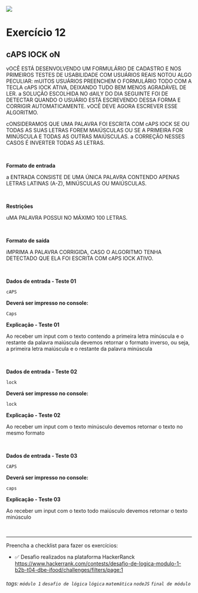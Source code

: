 ![](https://i.imgur.com/xG74tOh.png)

# Exercício 12

## cAPS lOCK oN

vOCÊ ESTÁ DESENVOLVENDO UM FORMULÁRIO DE CADASTRO E NOS PRIMEIROS TESTES DE USABILIDADE COM USUÁRIOS REAIS NOTOU ALGO PECULIAR: mUITOS USUÁRIOS PREENCHEM O FORMULÁRIO TODO COM A TECLA cAPS lOCK ATIVA, DEIXANDO TUDO BEM MENOS AGRADÁVEL DE LER. a SOLUÇÃO ESCOLHIDA NO dAILY DO DIA SEGUINTE FOI DE DETECTAR QUANDO O USUÁRIO ESTÁ ESCREVENDO DESSA FORMA E CORRIGIR AUTOMATICAMENTE. vOCÊ DEVE AGORA ESCREVER ESSE ALGORITMO.

cONSIDERAMOS QUE UMA PALAVRA FOI ESCRITA COM cAPS lOCK SE OU TODAS AS SUAS LETRAS FOREM MAIÚSCULAS OU SE A PRIMEIRA FOR MINÚSCULA E TODAS AS OUTRAS MAIÚSCULAS. a CORREÇÃO NESSES CASOS É INVERTER TODAS AS LETRAS.

<br>

**Formato de entrada**

a ENTRADA CONSISTE DE UMA ÚNICA PALAVRA CONTENDO APENAS LETRAS LATINAS (A-Z), MINÚSCULAS OU MAIÚSCULAS.

<br>

**Restrições**

uMA PALAVRA POSSUI NO MÁXIMO 100 LETRAS.

<br>

**Formato de saída**

iMPRIMA A PALAVRA CORRIGIDA, CASO O ALGORITMO TENHA DETECTADO QUE ELA FOI ESCRITA COM cAPS lOCK ATIVO.

<br>

**Dados de entrada - Teste 01**

```
cAPS
```

**Deverá ser impresso no console:**

```
Caps
```

**Explicação - Teste 01**

Ao receber um input com o texto contendo a primeira letra minúscula e o restante da palavra maiúscula devemos retornar o formato inverso, ou seja, a primeira letra maiúscula e o restante da palavra minúscula


<br>

**Dados de entrada - Teste 02**

```
lock
```

**Deverá ser impresso no console:**

```
lock
```

**Explicação - Teste 02**

Ao receber um input com o texto minúsculo devemos retornar o texto no mesmo formato


<br>

**Dados de entrada - Teste 03**

```
CAPS
```

**Deverá ser impresso no console:**

```
caps
```

**Explicação - Teste 03**

Ao receber um input com o texto todo maiúsculo devemos retornar o texto minúsculo


<br>

---

Preencha a checklist para fazer os exercícios:

-   ✅ Desafio realizados na plataforma HackerRanck
    https://www.hackerrank.com/contests/desafio-de-logica-modulo-1-b2b-t04-dbe-ifood/challenges/filters/page:1

###### tags: `módulo 1` `desafio de lógica` `lógica` `matemática` `nodeJS` `final de módulo`
